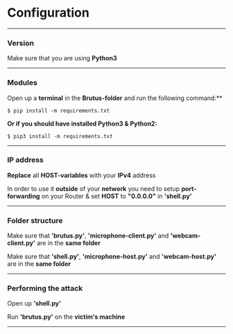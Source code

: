 # Configuration

___

### Version

Make sure that you are using **Python3**

___

### Modules

Open up a **terminal** in the **Brutus-folder** and run the following command:**

```shell
$ pip install -m requirements.txt
```

**Or if you should have installed Python3 & Python2:**

```shell
$ pip3 install -m requirements.txt
```

___

### IP address

**Replace** all **HOST-variables** with your **IPv4** address

In order to use it **outside** of your **network** you need to setup **port-forwarding** on your Router & set **HOST** to **"0.0.0.0"** in **'shell.py'**

____
### Folder structure

Make sure that **'brutus.py'**, **'microphone-client.py'** and **'webcam-client.py'** are in the **same folder**

Make sure that **'shell.py'**, **'microphone-host.py'** and **'webcam-host.py'** are in the **same folder**
____
### Performing the attack

Open up **'shell.py'**

Run **'brutus.py'** on the **victim's machine**
___
